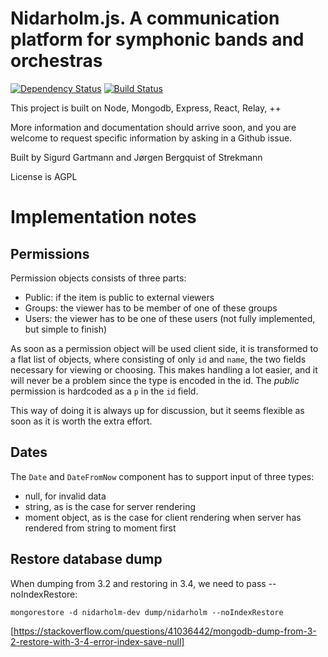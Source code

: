Nidarholm.js. A communication platform for symphonic bands and orchestras
=========================================================================
[![Dependency Status](https://img.shields.io/david/strekmann/nidarholmjs.svg?style=flat-square)](https://david-dm.org/strekmann/nidarholmjs)
[![Build Status](https://img.shields.io/travis/strekmann/nidarholmjs.svg?style=flat-square)](https://travis-ci.org/strekmann/nidarholmjs)

This project is built on Node, Mongodb, Express, React, Relay, ++

More information and documentation should arrive soon, and you are welcome to
request specific information by asking in a Github issue.

Built by Sigurd Gartmann and Jørgen Bergquist of Strekmann

License is AGPL

Implementation notes
====================

Permissions
-----------

Permission objects consists of three parts:

* Public: if the item is public to external viewers
* Groups: the viewer has to be member of one of these groups
* Users: the viewer has to be one of these users (not fully implemented, but
  simple to finish)

As soon as a permission object will be used client side, it is transformed to a
flat list of objects, where consisting of only `id` and `name`, the two fields
necessary for viewing or choosing. This makes handling a lot easier, and it
will never be a problem since the type is encoded in the id. The *public*
permission is hardcoded as a `p` in the `id` field.

This way of doing it is always up for discussion, but it seems flexible as soon
as it is worth the extra effort.

Dates
-----

The `Date` and `DateFromNow` component has to support input of three types: 

* null, for invalid data
* string, as is the case for server rendering
* moment object, as is the case for client rendering when server has rendered
  from string to moment first

Restore database dump
---------------------

When dumping from 3.2 and restoring in 3.4, we need to pass --noIndexRestore:

`mongorestore -d nidarholm-dev dump/nidarholm --noIndexRestore`

[https://stackoverflow.com/questions/41036442/mongodb-dump-from-3-2-restore-with-3-4-error-index-save-null]

